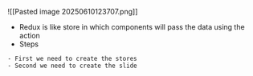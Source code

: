 ![[Pasted image 20250610123707.png]]

- Redux is like store in which components will pass the data using the action
- Steps
```
- First we need to create the stores
- Second we need to create the slide
```
